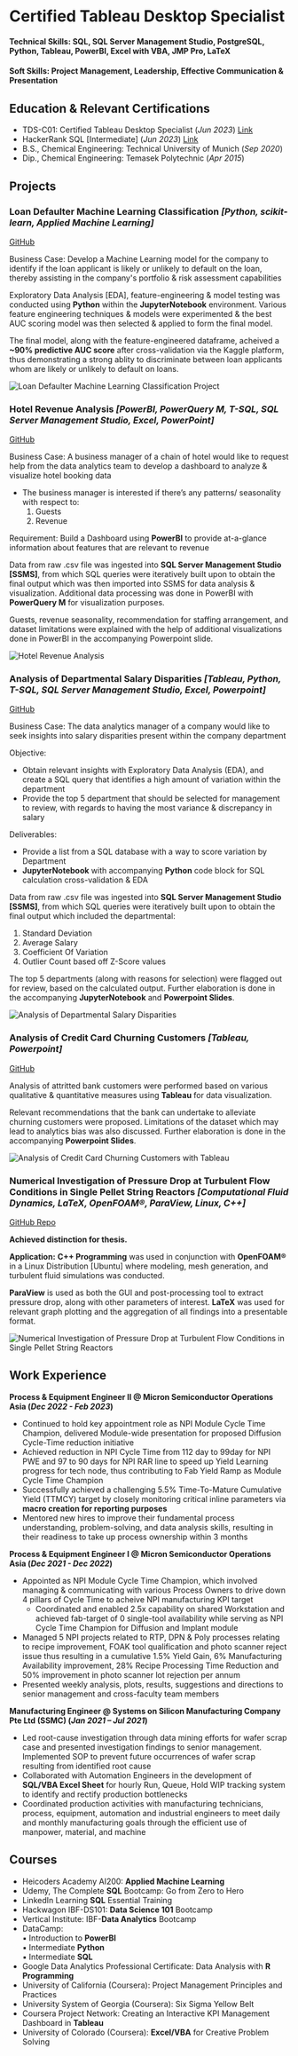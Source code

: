 

# Certified Tableau Desktop Specialist

#### Technical Skills: SQL, SQL Server Management Studio, PostgreSQL, Python, Tableau, PowerBI, Excel with VBA, JMP Pro, LaTeX
#### Soft Skills: Project Management, Leadership, Effective Communication & Presentation

## Education & Relevant Certifications
- TDS-C01: Certified Tableau Desktop Specialist (_Jun 2023_) [Link](https://www.credly.com/badges/4830de97-b248-4c6d-9d03-922bc26f78bf/linked_in_profile)
- HackerRank SQL [Intermediate] (_Jun 2023_) [Link](https://www.hackerrank.com/certificates/ecf14b275651)
- B.S., Chemical Engineering: Technical University of Munich (_Sep 2020_)
- Dip., Chemical Engineering: Temasek Polytechnic (_Apr 2015_)

## Projects

### Loan Defaulter Machine Learning Classification *<font size="3"> [Python, scikit-learn, Applied Machine Learning]  </font>*
[GitHub](https://yattavit.github.io/AI200_ML_Classification_Project_LendingClubLoanDefaultersPrediction/)

Business Case: Develop a Machine Learning model for the company to identify if the loan applicant is likely or unlikely to default on the loan, thereby assisting in the company's portfolio & risk assessment capabilities

Exploratory Data Analysis [EDA], feature-engineering & model testing was conducted using **Python** within the **JupyterNotebook** environment. Various feature engineering techniques & models were experimented & the best AUC scoring model was then selected & applied to form the final model.

The final model, along with the feature-engineered dataframe, acheived a **~90% predictive AUC score** after cross-validation via the Kaggle platform, thus demonstrating a strong ablity to discriminate between loan applicants whom are likely or unlikely to default on loans.

![Loan Defaulter Machine Learning Classification Project](/assets/img/Loan_Defaulter_Machine_Learning_Classification/ROC_Curves_for_CatBoostClassifier_Model_(Each_Fold).png)

### Hotel Revenue Analysis *<font size="3"> [PowerBI, PowerQuery M, T-SQL, SQL Server Management Studio, Excel, PowerPoint]    </font>*
[GitHub](https://yattavit.github.io/Hotel-Revenue-Analysis-Project/)

Business Case: A business manager of a chain of hotel would like to request help from the data analytics team to develop a dashboard to analyze & visualize hotel booking data

 - The business manager is interested if there’s any patterns/ seasonality with respect to:  
	 1) Guests  
	 2) Revenue  

Requirement: Build a Dashboard using **PowerBI** to provide at-a-glance information about features that are relevant to revenue

Data from raw .csv file was ingested into **SQL Server Management Studio [SSMS]**, from which SQL queries were iteratively built upon to obtain the final output which was then imported into SSMS for data analysis & visualization. Additional data processing was done in PowerBI with **PowerQuery M** for visualization purposes.

Guests, revenue seasonality, recommendation for staffing arrangement, and dataset limitations were explained with the help of additional visualizations done in PowerBI in the accompanying Powerpoint slide.

![Hotel Revenue Analysis](/assets/img/Hotel_Revenue_Analysis/Hotel_Revenue_Dashboard_Main.png)

### Analysis of Departmental Salary Disparities *<font size="3"> [Tableau, Python, T-SQL, SQL Server Management Studio, Excel, Powerpoint]      </font>*
[GitHub](https://yattavit.github.io/Analysis-of-Departmental-Salary-Disparities-Project/)

Business Case: The data analytics manager of a company would like to seek insights into salary disparities present within the company department

Objective:

 - Obtain relevant insights with Exploratory Data Analysis (EDA), and create a SQL query that identifies a high amount of variation within the department
 - Provide the top 5 department that should be selected for management to review, with regards to having the most variance & discrepancy in salary

Deliverables:
 - Provide a list from a SQL database with a way to score variation by Department
 - **JupyterNotebook** with accompanying **Python** code block for SQL calculation cross-validation & EDA

Data from raw .csv file was ingested into **SQL Server Management Studio [SSMS]**, from which SQL queries were iteratively built upon to obtain the final output which included the departmental:
1. Standard Deviation
2. Average Salary
3. Coefficient Of Variation
4. Outlier Count based off Z-Score values

The top 5 departments (along with reasons for selection) were flagged out for review, based on the calculated output. Further elaboration is done in the accompanying **JupyterNotebook** and **Powerpoint Slides**.

![Analysis of Departmental Salary Disparities](/assets/img/Analysis_Of_Departmental_Salary_Disparities/Top_5_Department_by_Salary_Disparities.png)

### Analysis of Credit Card Churning Customers *<font size="3"> [Tableau, Powerpoint]  </font>*  
[GitHub](https://yattavit.github.io/VI_Capstone_Credit-Card-Customers_Predict-Churning-Customers/)  

Analysis of attritted bank customers were performed based on various qualitative & quantitative measures using **Tableau** for data visualization.

Relevant recommendations that the bank can undertake to alleviate churning customers were proposed.
Limitations of the dataset which may lead to analytics bias was also discussed.
Further elaboration is done in the accompanying **Powerpoint Slides**.


![Analysis of Credit Card Churning Customers with Tableau](/assets/img/Analysis_Of_Credit_Card_Churning_Customers/viz_2.png)

### Numerical Investigation of Pressure Drop at Turbulent Flow Conditions in Single Pellet String Reactors *<font size="3"> [Computational Fluid Dynamics, LaTeX, OpenFOAM®, ParaView, Linux, C++] </font>*
[GitHub Repo](https://github.com/yattavit/TUM_Numerical_Investigation_SPSR)

**Achieved distinction for thesis.**

**Application:** **C++ Programming** was used in conjunction with **OpenFOAM®** in a Linux Distribution [Ubuntu] where modeling, mesh generation, and turbulent fluid simulations was conducted.

**ParaView** is used as both the GUI and post-processing tool to extract pressure drop, along with other parameters of interest. **LaTeX** was used for relevant graph plotting and the aggregation of all findings into a presentable format.

![Numerical Investigation of Pressure Drop at Turbulent Flow Conditions in Single Pellet String Reactors](/assets/img/TUM_Thesis/SPSR_FrontView_MeanderingFluidFlow.png)

## Work Experience
**Process & Equipment Engineer II @ Micron Semiconductor Operations Asia (_Dec 2022 - Feb 2023_)**
- Continued to hold key appointment role as NPI Module Cycle Time Champion, delivered Module-wide presentation for proposed Diffusion Cycle-Time reduction initiative
- Achieved reduction in NPI Cycle Time from 112 day to 99day for NPI PWE and 97 to 90 days for NPI RAR line to speed up Yield Learning progress for tech node, thus contributing to Fab Yield Ramp as Module Cycle Time Champion
- Successfully achieved a challenging 5.5% Time-To-Mature Cumulative Yield (TTMCY) target by closely monitoring critical inline parameters via **macro creation for reporting purposes**
- Mentored new hires to improve their fundamental process understanding, problem-solving, and data analysis skills, resulting in their readiness to take up process ownership within 3 months

**Process & Equipment Engineer I @ Micron Semiconductor Operations Asia (_Dec 2021 - Dec 2022_)**
- Appointed as NPI Module Cycle Time Champion, which involved managing & communicating with various Process Owners to drive down 4 pillars of Cycle Time to acheive NPI manufacturing KPI target
  - Coordinated and enabled 2.5x capability on shared Workstation and achieved fab-target of 0 single-tool availability while serving as NPI Cycle Time Champion for Diffusion and Implant module
- Managed 5 NPI projects related to RTP, DPN & Poly processes relating to recipe improvement, FOAK tool qualification and photo scanner reject issue thus resulting in a cumulative 1.5% Yield Gain, 6% Manufacturing Availability improvement, 28% Recipe Processing Time Reduction and 50% improvement in photo scanner lot rejection per annum
- Presented weekly analysis, plots, results, suggestions and directions to senior management and cross-faculty team members

**Manufacturing Engineer @ Systems on Silicon Manufacturing Company Pte Ltd (SSMC) (_Jan 2021 – Jul 2021_)**
- Led root-cause investigation through data mining efforts for wafer scrap case and presented investigation findings to senior management. Implemented SOP to prevent future occurrences of wafer scrap resulting from identified root cause
- Collaborated with Automation Engineers in the development of **SQL/VBA Excel Sheet** for hourly Run, Queue, Hold WIP tracking system to identify and rectify production bottlenecks
- Coordinated production activities with manufacturing technicians, process, equipment, automation and industrial engineers to meet daily and monthly manufacturing goals through the efficient use of manpower, material, and machine

## Courses
- Heicoders Academy AI200: **Applied Machine Learning**
- Udemy, The Complete **SQL** Bootcamp: Go from Zero to Hero
- LinkedIn Learning **SQL** Essential Training
- Hackwagon IBF-DS101: **Data Science 101** Bootcamp
- Vertical Institute: IBF-**Data Analytics** Bootcamp
- DataCamp:  
  ▪ Introduction to **PowerBI**  
  ▪ Intermediate **Python**  
  ▪ Intermediate **SQL**  
- Google Data Analytics Professional Certificate: Data Analysis with **R Programming**
- University of California (Coursera): Project Management Principles and Practices
- University System of Georgia (Coursera): Six Sigma Yellow Belt
- Coursera Project Network: Creating an Interactive KPI Management Dashboard in **Tableau**
- University of Colorado (Coursera): **Excel/VBA** for Creative Problem Solving
